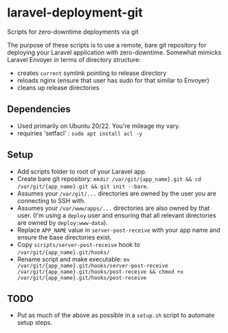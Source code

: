 # laravel-deployment-git

Scripts for zero-downtime deployments via git

The purpose of these scripts is to use a remote, bare git repository for deploying your Laravel application with zero-downtime. Somewhat mimicks Laravel Envoyer in terms of directory structure:

- creates `current` symlink pointing to release directory
- reloads nginx (ensure that user has sudo for that similar to Envoyer)
- cleans up release directories

## Dependencies

- Used primarily on Ubuntu 20/22. You're mileage my vary.
- requiries 'setfacl' : `sudo apt install acl -y`

## Setup

- Add scripts folder to root of your Laravel app.
- Create bare git repository: `mkdir /var/git/{app_name}.git && cd /var/git/{app_name}.git && git init --bare`.
- Assumes your `/var/git/...` directories are owned by the user you are connecting to SSH with.
- Assumes your `/var/www/apps/...` directories are also owned by that user. (I'm using a `deploy` user and ensuring that all relevant directories are owned by `deploy:www-data`).
- Replace `APP_NAME` value in `server-post-receive` with your app name and ensure the base directories exist.
- Copy `scripts/server-post-receive` hook to `/var/git/{app_name}.git/hooks/`
- Rename script and make executable: `mv /var/git/{app_name}.git/hooks/server-post-receive /var/git/{app_name}.git/hooks/post-receive && chmod +x /var/git/{app_name}.git/hooks/post-receive`

## TODO

- Put as much of the above as possible in a `setup.sh` script to automate setup steps.

